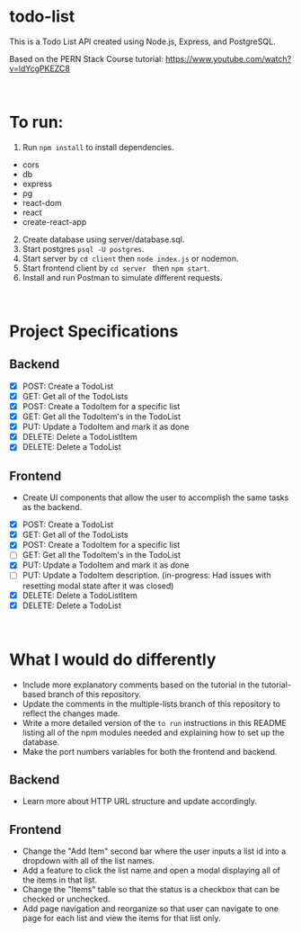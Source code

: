 # todo-list

This is a Todo List API created using Node.js, Express, and PostgreSQL.

Based on the PERN Stack Course tutorial:
https://www.youtube.com/watch?v=ldYcgPKEZC8

<br />

# To run: 
1. Run ```npm install``` to install dependencies.
- cors
- db
- express
- pg
- react-dom
- react
- create-react-app
2. Create database using server/database.sql.
3. Start postgres ```psql -U postgres```. 
4. Start server by ```cd client``` then ```node index.js``` or nodemon.
5. Start frontend client by ```cd server ``` then ```npm start```.
6. Install and run Postman to simulate different requests.

<br />

# Project Specifications

## Backend
- [x] POST: Create a TodoList 
- [x] GET: Get all of the TodoLists
- [x] POST: Create a TodoItem for a specific list 
- [x] GET: Get all the TodoItem's in the TodoList
- [x] PUT:    Update a TodoItem and mark it as done
- [x] DELETE: Delete a TodoListItem 
- [x] DELETE: Delete a TodoList 

## Frontend
- Create UI components that allow the user to accomplish the same tasks as the
backend.
- [x] POST: Create a TodoList 
- [x] GET: Get all of the TodoLists
- [x] POST: Create a TodoItem for a specific list 
- [ ] GET: Get all the TodoItem's in the TodoList
- [x] PUT:    Update a TodoItem and mark it as done
- [ ] PUT: Update a TodoItem description. (in-progress: Had issues with resetting
modal state after it was closed)
- [x] DELETE: Delete a TodoListItem 
- [x] DELETE: Delete a TodoList 

<br />

# What I would do differently
- Include more explanatory comments based on the tutorial in the tutorial-based branch of this repository.
- Update the comments in the multiple-lists branch of this repository to reflect the changes made.
- Write a more detailed version of the ```to run``` instructions in this README listing all of the npm modules needed and explaining how to set up the database.
- Make the port numbers variables for both the frontend and backend.

## Backend
- Learn more about HTTP URL structure and update accordingly.

## Frontend
- Change the "Add Item" second bar where the user inputs a list id into a 
dropdown with all of the list names.
- Add a feature to click the list name and open a modal displaying all of the items 
in that list.
- Change the "Items" table so that the status is a checkbox that can be checked 
or unchecked.
- Add page navigation and reorganize so that user can navigate to one page for 
each list and view the items for that list only.
